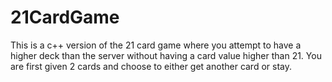 # 21CardGame
This is a c++ version of the 21 card game where you attempt to have a higher deck than the server without having a card value higher than 21. You are first given 2 cards and choose to either get another card or stay.
